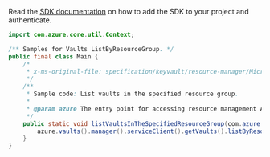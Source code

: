 Read the [SDK documentation](https://github.com/Azure/azure-sdk-for-java/blob/azure-resourcemanager_2.12.0/sdk/resourcemanager/azure-resourcemanager/README.md) on how to add the SDK to your project and authenticate.

```java
import com.azure.core.util.Context;

/** Samples for Vaults ListByResourceGroup. */
public final class Main {
    /*
     * x-ms-original-file: specification/keyvault/resource-manager/Microsoft.KeyVault/stable/2019-09-01/examples/listVaultByResourceGroup.json
     */
    /**
     * Sample code: List vaults in the specified resource group.
     *
     * @param azure The entry point for accessing resource management APIs in Azure.
     */
    public static void listVaultsInTheSpecifiedResourceGroup(com.azure.resourcemanager.AzureResourceManager azure) {
        azure.vaults().manager().serviceClient().getVaults().listByResourceGroup("sample-group", 1, Context.NONE);
    }
}
```
